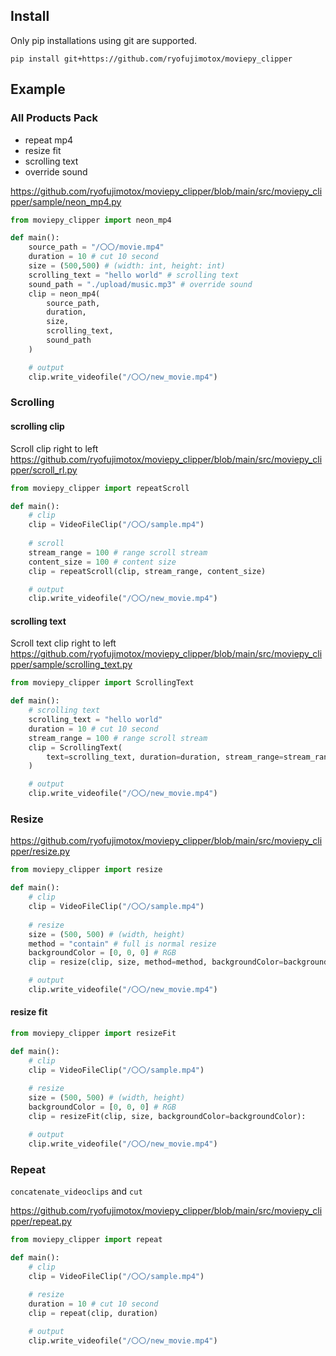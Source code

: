 ## Install

Only pip installations using git are supported.

```
pip install git+https://github.com/ryofujimotox/moviepy_clipper
```

## Example


### All Products Pack

- repeat mp4
- resize fit
- scrolling text
- override sound

https://github.com/ryofujimotox/moviepy_clipper/blob/main/src/moviepy_clipper/sample/neon_mp4.py

``` python
from moviepy_clipper import neon_mp4

def main():
    source_path = "/〇〇/movie.mp4"
    duration = 10 # cut 10 second
    size = (500,500) # (width: int, height: int)
    scrolling_text = "hello world" # scrolling text
    sound_path = "./upload/music.mp3" # override sound
    clip = neon_mp4(
        source_path,
        duration,
        size,
        scrolling_text,
        sound_path
    )

    # output
    clip.write_videofile("/〇〇/new_movie.mp4")
```





### Scrolling

#### scrolling clip

Scroll clip right to left 
https://github.com/ryofujimotox/moviepy_clipper/blob/main/src/moviepy_clipper/scroll_rl.py

``` python
from moviepy_clipper import repeatScroll

def main():
    # clip
    clip = VideoFileClip("/〇〇/sample.mp4")
    
    # scroll
    stream_range = 100 # range scroll stream
    content_size = 100 # content size
    clip = repeatScroll(clip, stream_range, content_size)

    # output
    clip.write_videofile("/〇〇/new_movie.mp4")
```




#### scrolling text

Scroll text clip right to left
https://github.com/ryofujimotox/moviepy_clipper/blob/main/src/moviepy_clipper/sample/scrolling_text.py

``` python
from moviepy_clipper import ScrollingText

def main():
    # scrolling text
    scrolling_text = "hello world"
    duration = 10 # cut 10 second
    stream_range = 100 # range scroll stream
    clip = ScrollingText(
        text=scrolling_text, duration=duration, stream_range=stream_range
    )

    # output
    clip.write_videofile("/〇〇/new_movie.mp4")
```








### Resize

https://github.com/ryofujimotox/moviepy_clipper/blob/main/src/moviepy_clipper/resize.py

``` python
from moviepy_clipper import resize

def main():
    # clip
    clip = VideoFileClip("/〇〇/sample.mp4")
    
    # resize
    size = (500, 500) # (width, height)
    method = "contain" # full is normal resize
    backgroundColor = [0, 0, 0] # RGB
    clip = resize(clip, size, method=method, backgroundColor=backgroundColor):

    # output
    clip.write_videofile("/〇〇/new_movie.mp4")
```



#### resize fit

``` python
from moviepy_clipper import resizeFit

def main():
    # clip
    clip = VideoFileClip("/〇〇/sample.mp4")
    
    # resize
    size = (500, 500) # (width, height)
    backgroundColor = [0, 0, 0] # RGB
    clip = resizeFit(clip, size, backgroundColor=backgroundColor):

    # output
    clip.write_videofile("/〇〇/new_movie.mp4")
```







### Repeat

`concatenate_videoclips` and `cut`

https://github.com/ryofujimotox/moviepy_clipper/blob/main/src/moviepy_clipper/repeat.py

``` python
from moviepy_clipper import repeat

def main():
    # clip
    clip = VideoFileClip("/〇〇/sample.mp4")
    
    # resize
    duration = 10 # cut 10 second
    clip = repeat(clip, duration)

    # output
    clip.write_videofile("/〇〇/new_movie.mp4")
```















